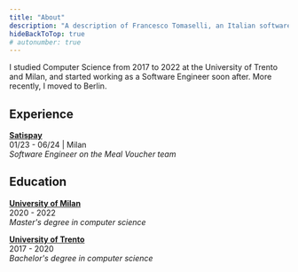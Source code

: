 ```yaml
---
title: "About"
description: "A description of Francesco Tomaselli, an Italian software engineer."
hideBackToTop: true
# autonumber: true
---
```


I studied Computer Science from 2017 to 2022 at the University 
of Trento and Milan, and started working as a Software Engineer soon after.
More recently, I moved to Berlin.

## Experience

<!-- **[Amazon](https://www.amazon.jobs/teams/aft)** \
07/24 - Now | Berlin \
*Software Development Engineer 2 on the Amazon fulfillment technologies team* -->

**[Satispay](https://www.satispay.com/en-it/)** \
01/23 - 06/24 | Milan \
*Software Engineer on the Meal Voucher team*

## Education

**[University of Milan](https://www.unimi.it/)** \
2020 - 2022 \
*Master's degree in computer science*

**[University of Trento](https://www.unitn.it/)** \
2017 - 2020 \
*Bachelor's degree in computer science*